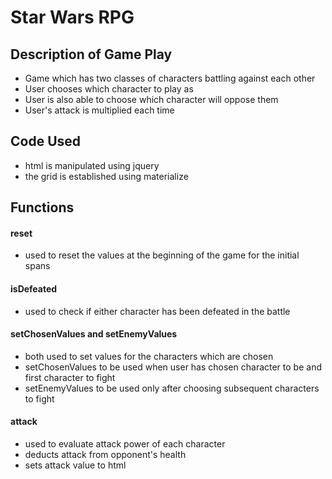 # Star Wars RPG

## Description of Game Play

* Game which has two classes of characters battling against each other
* User chooses which character to play as
* User is also able to choose which character will oppose them
* User's attack is multiplied each time


## Code Used

* html is manipulated using jquery
* the grid is established using materialize

## Functions 

#### reset 
  * used to reset the values at the beginning of the game for the initial spans

#### isDefeated
  * used to check if either character has been defeated in the battle

#### setChosenValues and setEnemyValues 
  * both used to set values for the characters which are chosen
  * setChosenValues to be used when user has chosen character to be and first character to fight
  * setEnemyValues to be used only after choosing subsequent characters to fight

#### attack
  * used to evaluate attack power of each character
  * deducts attack from opponent's health
  * sets attack value to html

